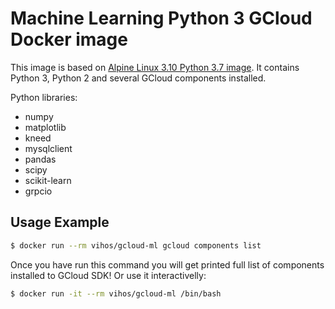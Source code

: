 # Machine Learning Python 3 GCloud Docker image

This image is based on [Alpine Linux 3.10 Python 3.7 image](https://hub.docker.com/r/vihos/gcloud). It contains Python 3, Python 2 and several GCloud components installed.

Python libraries:
* numpy
* matplotlib
* kneed
* mysqlclient
* pandas
* scipy
* scikit-learn
* grpcio

Usage Example
-------------

```bash
$ docker run --rm vihos/gcloud-ml gcloud components list
```

Once you have run this command you will get printed full list of components installed to GCloud SDK! Or use it interactivelly:

```bash
$ docker run -it --rm vihos/gcloud-ml /bin/bash
```
